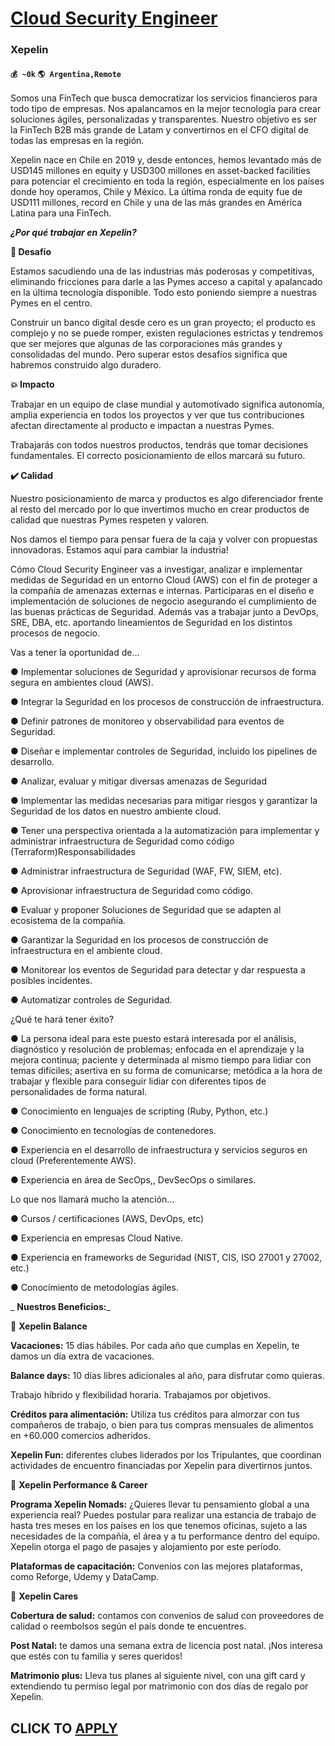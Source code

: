 # [Cloud Security Engineer](https://www.remotewlb.com/apply/cloud-security-engineer-54763)  
### Xepelin  
#### `💰 ~0k` `🌎 Argentina,Remote`  

Somos una FinTech que busca democratizar los servicios financieros para todo tipo de empresas. Nos apalancamos en la mejor tecnología para crear soluciones ágiles, personalizadas y transparentes. Nuestro objetivo es ser la FinTech B2B más grande de Latam y convertirnos en el CFO digital de todas las empresas en la región.

  

Xepelin nace en Chile en 2019 y, desde entonces, hemos levantado más de USD145 millones en equity y USD300 millones en asset-backed facilities para potenciar el crecimiento en toda la región, especialmente en los países donde hoy operamos, Chile y México. La última ronda de equity fue de USD111 millones, record en Chile y una de las más grandes en América Latina para una FinTech.

  

_**¿Por qué trabajar en Xepelin?**_

  

 **💪 Desafío**

Estamos sacudiendo una de las industrias más poderosas y competitivas, eliminando fricciones para darle a las Pymes acceso a capital y apalancado en la última tecnología disponible. Todo esto poniendo siempre a nuestras Pymes en el centro.

Construir un banco digital desde cero es un gran proyecto; el producto es complejo y no se puede romper, existen regulaciones estrictas y tendremos que ser mejores que algunas de las corporaciones más grandes y consolidadas del mundo. Pero superar estos desafíos significa que habremos construido algo duradero.

  

 **💥 Impacto**

Trabajar en un equipo de clase mundial y automotivado significa autonomía, amplia experiencia en todos los proyectos y ver que tus contribuciones afectan directamente al producto e impactan a nuestras Pymes.

Trabajarás con todos nuestros productos, tendrás que tomar decisiones fundamentales. El correcto posicionamiento de ellos marcará su futuro.

  

 **✔️ Calidad**

Nuestro posicionamiento de marca y productos es algo diferenciador frente al resto del mercado por lo que invertimos mucho en crear productos de calidad que nuestras Pymes respeten y valoren.

Nos damos el tiempo para pensar fuera de la caja y volver con propuestas innovadoras. Estamos aquí para cambiar la industria!

  

Cómo Cloud Security Engineer vas a investigar, analizar e implementar medidas de Seguridad en un entorno Cloud (AWS) con el fin de proteger a la compañía de amenazas externas e internas. Participaras en el diseño e implementación de soluciones de negocio asegurando el cumplimiento de las buenas prácticas de Seguridad. Además vas a trabajar junto a DevOps, SRE, DBA, etc. aportando lineamientos de Seguridad en los distintos procesos de negocio.

  

Vas a tener la oportunidad de…

● Implementar soluciones de Seguridad y aprovisionar recursos de forma segura en ambientes cloud (AWS).

● Integrar la Seguridad en los procesos de construcción de infraestructura.

● Definir patrones de monitoreo y observabilidad para eventos de Seguridad.

● Diseñar e implementar controles de Seguridad, incluido los pipelines de desarrollo.

● Analizar, evaluar y mitigar diversas amenazas de Seguridad

● Implementar las medidas necesarias para mitigar riesgos y garantizar la Seguridad de los datos en nuestro ambiente cloud.

● Tener una perspectiva orientada a la automatización para implementar y administrar infraestructura de Seguridad como código (Terraform)Responsabilidades

● Administrar infraestructura de Seguridad (WAF, FW, SIEM, etc).

● Aprovisionar infraestructura de Seguridad como código.

● Evaluar y proponer Soluciones de Seguridad que se adapten al ecosistema de la compañía.

● Garantizar la Seguridad en los procesos de construcción de infraestructura en el ambiente cloud.

● Monitorear los eventos de Seguridad para detectar y dar respuesta a posibles incidentes.

● Automatizar controles de Seguridad.

  

¿Qué te hará tener éxito?

● La persona ideal para este puesto estará interesada por el análisis, diagnóstico y resolución de problemas; enfocada en el aprendizaje y la mejora continua; paciente y determinada al mismo tiempo para lidiar con temas difíciles; asertiva en su forma de comunicarse; metódica a la hora de trabajar y flexible para conseguir lidiar con diferentes tipos de personalidades de forma natural.

● Conocimiento en lenguajes de scripting (Ruby, Python, etc.)

● Conocimiento en tecnologías de contenedores.

● Experiencia en el desarrollo de infraestructura y servicios seguros en cloud (Preferentemente AWS).

● Experiencia en área de SecOps,, DevSecOps o similares.

  

Lo que nos llamará mucho la atención…

● Cursos / certificaciones (AWS, DevOps, etc)

● Experiencia en empresas Cloud Native.

● Experiencia en frameworks de Seguridad (NIST, CIS, ISO 27001 y 27002, etc.)

● Conocimiento de metodologías ágiles.

 _ **Nuestros Beneficios:**_

  

🌴 **Xepelin Balance**

 **Vacaciones:** 15 días hábiles. Por cada año que cumplas en Xepelin, te damos un día extra de vacaciones.

 **Balance days:** 10 días libres adicionales al año, para disfrutar como quieras.

Trabajo híbrido y flexibilidad horaria. Trabajamos por objetivos.

 **Créditos para alimentación:** Utiliza tus créditos para almorzar con tus compañeros de trabajo, o bien para tus compras mensuales de alimentos en +60.000 comercios adheridos.

**Xepelin Fun:** diferentes clubes liderados por los Tripulantes, que coordinan actividades de encuentro financiadas por Xepelin para divertirnos juntos.

  

🚀 **Xepelin Performance & Career**

 **Programa Xepelin Nomads:** ¿Quieres llevar tu pensamiento global a una experiencia real? Puedes postular para realizar una estancia de trabajo de hasta tres meses en los países en los que tenemos oficinas, sujeto a las necesidades de la compañía, el área y a tu performance dentro del equipo. Xepelin otorga el pago de pasajes y alojamiento por este período.

 **Plataformas de capacitación:** Convenios con las mejores plataformas, como Reforge, Udemy y DataCamp.

  

🤝 **Xepelin Cares**

 **Cobertura de salud:** contamos con convenios de salud con proveedores de calidad o reembolsos según el país donde te encuentres.

 **Post Natal:** te damos una semana extra de licencia post natal. ¡Nos interesa que estés con tu familia y seres queridos!

 **Matrimonio plus:** Lleva tus planes al siguiente nivel, con una gift card y extendiendo tu permiso legal por matrimonio con dos días de regalo por Xepelin.

  
## CLICK TO [APPLY](https://www.remotewlb.com/apply/cloud-security-engineer-54763)

